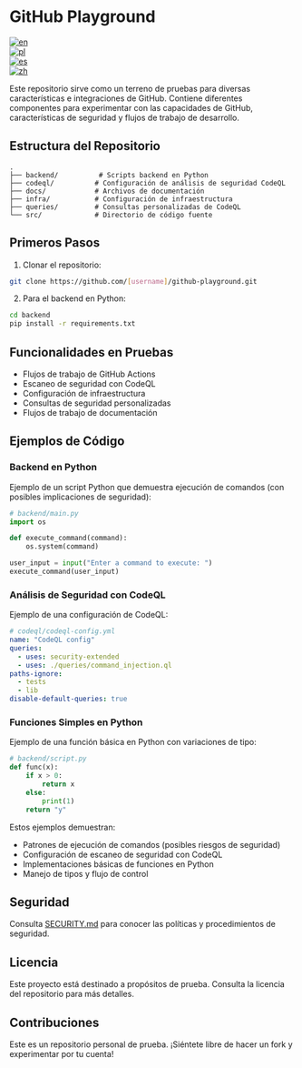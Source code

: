 # GitHub Playground

[![en](https://img.shields.io/badge/lang-en-red.svg)](README.md)  
[![pl](https://img.shields.io/badge/lang-pl-green.svg)](docs/README.pl.md)  
[![es](https://img.shields.io/badge/lang-es-yellow.svg)](docs/README.es.md)  
[![zh](https://img.shields.io/badge/lang-zh-blue.svg)](docs/README.zh.md)  

Este repositorio sirve como un terreno de pruebas para diversas características  e integraciones de GitHub. Contiene diferentes componentes para experimentar con las capacidades de GitHub, características de seguridad y flujos de trabajo de desarrollo.

## Estructura del Repositorio

```
.
├── backend/          # Scripts backend en Python
├── codeql/          # Configuración de análisis de seguridad CodeQL
├── docs/            # Archivos de documentación
├── infra/           # Configuración de infraestructura
├── queries/         # Consultas personalizadas de CodeQL
└── src/             # Directorio de código fuente
```

## Primeros Pasos

1. Clonar el repositorio:
```bash
git clone https://github.com/[username]/github-playground.git
```

2. Para el backend en Python:
```bash
cd backend
pip install -r requirements.txt
```

## Funcionalidades en Pruebas

- Flujos de trabajo de GitHub Actions
- Escaneo de seguridad con CodeQL
- Configuración de infraestructura
- Consultas de seguridad personalizadas
- Flujos de trabajo de documentación

## Ejemplos de Código

### Backend en Python
Ejemplo de un script Python que demuestra ejecución de comandos (con posibles implicaciones de seguridad):

```python
# backend/main.py
import os

def execute_command(command):
    os.system(command)

user_input = input("Enter a command to execute: ")
execute_command(user_input)
```

### Análisis de Seguridad con CodeQL
Ejemplo de una configuración de CodeQL:

```yaml
# codeql/codeql-config.yml
name: "CodeQL config"
queries:
  - uses: security-extended
  - uses: ./queries/command_injection.ql
paths-ignore:
  - tests
  - lib
disable-default-queries: true
```

### Funciones Simples en Python
Ejemplo de una función básica en Python con variaciones de tipo:

```python
# backend/script.py
def func(x):
    if x > 0:
        return x
    else:
        print(1)
    return "y"
```

Estos ejemplos demuestran:
- Patrones de ejecución de comandos (posibles riesgos de seguridad)
- Configuración de escaneo de seguridad con CodeQL
- Implementaciones básicas de funciones en Python
- Manejo de tipos y flujo de control

## Seguridad

Consulta [SECURITY.md](SECURITY.md) para conocer las políticas y procedimientos de seguridad.

## Licencia

Este proyecto está destinado a propósitos de prueba. Consulta la licencia del repositorio para más detalles.

## Contribuciones

Este es un repositorio personal de prueba. ¡Siéntete libre de hacer un fork y experimentar por tu cuenta!
